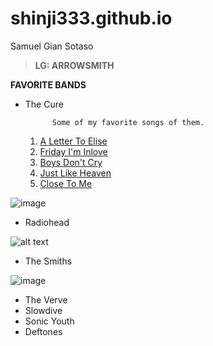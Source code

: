 # shinji333.github.io
Samuel Gian Sotaso

> **LG: ARROWSMITH**

**FAVORITE BANDS**
- The Cure
       
            Some of my favorite songs of them.
 
 
    1.	[A Letter To Elise](https://open.spotify.com/track/7mEGddVRDdESAibWOnbXoA?si=e6a06b4efcf24407)
    2.  [Friday I'm Inlove](https://open.spotify.com/track/4QlzkaRHtU8gAdwqjWmO8n?si=d031564247a1470a)
    3.  [Boys Don't Cry](https://open.spotify.com/track/1QFh8OH1e78dGd3VyJZCAC?si=b7704d1fea5145a7)
    4.  [Just Like Heaven](https://open.spotify.com/track/4NnWuGQujzWUEg0uZokO5M?si=84ef1ca0355c4fe6)
    5.  [Close To Me](https://open.spotify.com/track/1JcK6hdFLKddUVlm0JQeWj?si=70320bdf36fb4357)

![image](https://user-images.githubusercontent.com/122244339/211964262-4422e984-3fb7-4f61-b849-1d07e8f6ac82.png)

- Radiohead




![alt text](https://user-images.githubusercontent.com/122244339/211963995-e17de526-c5f8-4ed5-9ce2-6b54d5e19604.png)
- The Smiths




![image](https://user-images.githubusercontent.com/122244339/211964454-04b5935d-184e-4904-bb0e-1e1005e6d88c.png)

- The Verve
- Slowdive
- Sonic Youth
- Deftones
	
